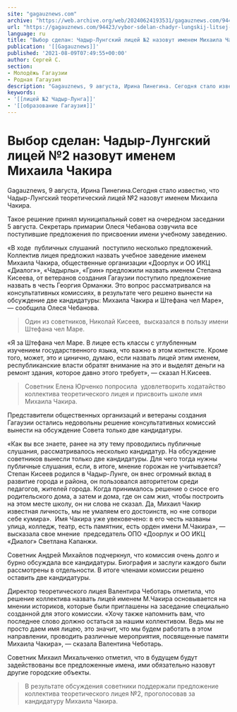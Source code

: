 ```yaml
---
site: "gagauznews.com"
archive: "https://web.archive.org/web/20240624193531/gagauznews.com/94423/vybor-sdelan-chadyr-lungskij-litsej-2-nazovut-imenem-mihaila-chakira.html"
url: "https://gagauznews.com/94423/vybor-sdelan-chadyr-lungskij-litsej-2-nazovut-imenem-mihaila-chakira.html"
language: ru
title: "Выбор сделан: Чадыр-Лунгский лицей №2 назовут именем Михаила Чакира"
publication: '[[Gagauznews]]'
published: '2021-08-09T07:49:55+00:00'
author: Сергей С.
section:
- Молодёжь Гагаузии
- Родная Гагаузия
description: "Gagauznews, 9 августа, Ирина Пинегина. Сегодня стало известно, что Чадыр-Лунгский теоретический лицей №2 назовут именем Михаила Чакира. Такое решение принял муниципальный совет на очередном заседании 5 августа. Секретарь примарии Олеся Чебанова озвучила все поступившие предложения по присвоении имени учебному заведению. «В ходе публичных слушаний поступило несколько предложений. Коллектив лицея предложил назвать учебное заведение именем Михаила Чакира, общественные организации «Доорлук и ОО ИКЦ «Диалог»», «Чадырлы», «Грин» предложили назвать именем Степана Кисеева, от ветеранов создания Гагаузии поступило предложение назвать в честь Георгия Орманжи. Это вопрос рассматривался на консультативных комиссиях, в результате чего решено вынести на обсуждение две кандидатуры: Михаила Чакира и Штефана […]"
keywords:
- '[[лицей №2 Чадыр-Лунга]]'
- '[[образование Гагаузия]]'
---
```


# Выбор сделан: Чадыр-Лунгский лицей №2 назовут именем Михаила Чакира

Gagauznews, 9 августа, Ирина Пинегина.Сегодня стало известно, что Чадыр-Лунгский теоретический лицей №2 назовут именем Михаила Чакира.

Такое решение принял муниципальный совет на очередном заседании 5 августа. Секретарь примарии Олеся Чебанова озвучила все поступившие предложения по присвоении имени учебному заведению.

«В ходе  публичных слушаний  поступило несколько предложений. Коллектив лицея предложил назвать учебное заведение именем Михаила Чакира, общественные организации «Доорлук и ОО ИКЦ «Диалог»», «Чадырлы», «Грин» предложили назвать именем Степана Кисеева, от ветеранов создания Гагаузии поступило предложение назвать в честь Георгия Орманжи. Это вопрос рассматривался на консультативных комиссиях, в результате чего решено вынести на обсуждение две кандидатуры: Михаила Чакира и Штефана чел Маре», — сообщила Олеся Чебанова.

> Один из советников, Николай Кисеев,  высказался в пользу имени Штефана чел Маре.

«Я за Штефана чел Маре. В лицее есть классы с углубленным изучением государственного языка, что важно в этом контексте. Кроме того, может, это и цинично, думаю, если назвать лицей этим именем, республиканские власти обратят внимание на это и выделят деньги на ремонт здания, которое давно этого требует», — сказал Н.Кисеев.

> Советник Елена Юрченко попросила  удовлетворить ходатайство коллектива теоретического лицея и присвоить школе имя Михаила Чакира.

Представители общественных организаций и ветераны создания Гагаузии остались недовольны решение консультативных комиссий вынести на обсуждение Совета только две кандидатуры.

«Как вы все знаете, ранее на эту тему проводились публичные слушания, рассматривалось несколько кандидатур. На обсуждение советников вынесли только две кандидатуры. Для чего тогда нужны публичные слушания, если, в итоге, мнение горожан не учитывается? Степан Кисеев родился в Чадыр-Лунге, он внес огромный вклад в развитие города и района, он пользовался авторитетом среди педагогов, жителей города. Когда принималось решение о сносе его родительского дома, а затем и дома, где он сам жил, чтобы построить на этом месте школу, он ни слова не сказал. Да, Михаил Чакир известная личность, мы не умаляем его достоинств, но «не сотвори себе кумира».  Имя Чакира уже увековечено: в его честь названы улица, колледж, театр, есть памятник, есть орден имени М.Чакира», — высказала свое мнение  председатель ОПО «Доорлук и ОО ИКЦ «Диалог» Светлана Капанжи.

Советник Андрей Михайлов подчеркнул, что комиссия очень долго и бурно обсуждала все кандидатуры. Биография и заслуги каждого были рассмотрены в отдельности. В итоге членами комиссии решено оставить две кандидатуры.

Директор теоретического лицея Валентира Чеботарь отметила, что решение коллектива назвать лицей именем М.Чакира основывается на мнении историков, которые были приглашены на заседание специально созданной для этого комиссии. «Хочу также напомнить вам, что последнее слово должно остаться за нашим коллективом. Ведь мы не просто даем имя лицею, это значит, что мы будем работать в этом направлении, проводить различные мероприятия, посвященные памяти Михаила Чакира», — сказала Валентина Чеботарь.

Советник Михаил Михальченко отметил, что в будущем будут задействованы все предложенные имена, ими обязательно назовут другие городские объекты.

> В результате обсуждения советники поддержали предложение коллектива теоретического лицея №2, проголосовав за кандидатуру Михаила Чакира.